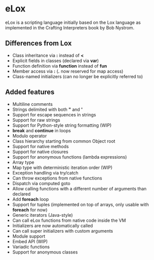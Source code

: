 eLox
====

eLox is a scripting language initially based on the Lox language as implemented in the Crafting Interpreters book by Bob Nystrom.

Differences from Lox
--------------------

* Class inheritance via **:** instead of **<**
* Explicit fields in classes (declared via **var**)
* Function definition via **function** instead of **fun**
* Member access via **:** (**.** now reserved for map access)
* Class-named initializers (can no longer be explicitly referred to)

Added features
--------------

* Multiline comments
* Strings delimited with both **"** and **'**
* Support for escape sequences in strings
* Support for raw strings
* Support for Python-style string formatting (WIP)
* **break** and **continue** in loops
* Modulo operator
* Class hierarchy starting from common Object root
* Support for native methods
* Support for native closures
* Support for anonymous functions (lambda expressions)
* Array type
* Map type with deterministic iteration order (WIP)
* Exception handling via try/catch
* Can throw exceptions from native functions
* Dispatch via computed goto
* Allow calling functions with a different number of arguments than declared
* Add **foreach** loop
* Support for tuples (implemented on top of arrays, only usable with **foreach** for now)
* Generic iterators (Java-style)
* Can call eLox functions from native code inside the VM
* Initializers are now automatically called
* Can call super initializers with custom arguments
* Module support
* Embed API (WIP)
* Variadic functions
* Support for anonymous classes